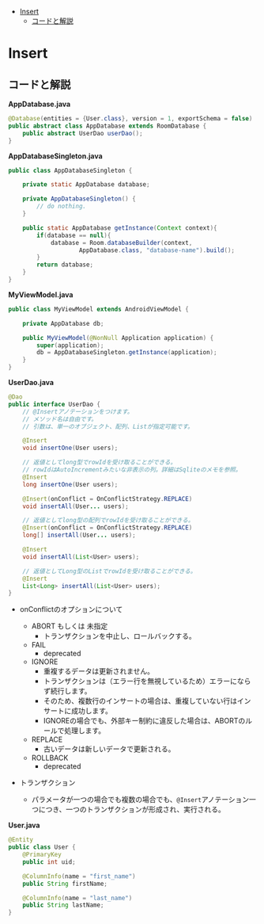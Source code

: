 <!-- TOC START min:1 max:3 link:true asterisk:false update:true -->
- [Insert](#insert)
	- [コードと解説](#コードと解説)
<!-- TOC END -->


# Insert

## コードと解説

**AppDatabase.java**

```Java
@Database(entities = {User.class}, version = 1, exportSchema = false)
public abstract class AppDatabase extends RoomDatabase {
    public abstract UserDao userDao();
}
```


**AppDatabaseSingleton.java**

```java
public class AppDatabaseSingleton {

    private static AppDatabase database;

    private AppDatabaseSingleton() {
        // do nothing.
    }

    public static AppDatabase getInstance(Context context){
        if(database == null){
            database = Room.databaseBuilder(context,
                    AppDatabase.class, "database-name").build();
        }
        return database;
    }
}
```


**MyViewModel.java**

```java
public class MyViewModel extends AndroidViewModel {

    private AppDatabase db;

    public MyViewModel(@NonNull Application application) {
        super(application);
        db = AppDatabaseSingleton.getInstance(application);
    }
}
```


**UserDao.java**

```Java
@Dao
public interface UserDao {
    // @Insertアノテーションをつけます。
    // メソッド名は自由です。
    // 引数は、単一のオブジェクト、配列、Listが指定可能です。

    @Insert
    void insertOne(User users);

    // 返値としてlong型でrowIdを受け取ることができる。
    // rowIdはAutoIncrementみたいな非表示の列。詳細はSqliteのメモを参照。
    @Insert
    long insertOne(User users);

    @Insert(onConflict = OnConflictStrategy.REPLACE)
    void insertAll(User... users);

    // 返値としてlong型の配列でrowIdを受け取ることができる。
    @Insert(onConflict = OnConflictStrategy.REPLACE)
    long[] insertAll(User... users);

    @Insert
    void insertAll(List<User> users);

    // 返値としてLong型のListでrowIdを受け取ることができる。
    @Insert
    List<Long> insertAll(List<User> users);
}
```

- onConflictのオプションについて
  - ABORT もしくは 未指定
    - トランザクションを中止し、ロールバックする。
  - FAIL
    - deprecated
  - IGNORE
    - 重複するデータは更新されません。
    - トランザクションは（エラー行を無視しているため）エラーにならず続行します。
    - そのため、複数行のインサートの場合は、重複していない行はインサートに成功します。
    - IGNOREの場合でも、外部キー制約に違反した場合は、ABORTのルールで処理します。
  - REPLACE
    - 古いデータは新しいデータで更新される。
  - ROLLBACK
    - deprecated

- トランザクション
	- パラメータが一つの場合でも複数の場合でも、`@Insert`アノテーション一つにつき、一つのトランザクションが形成され、実行される。


**User.java**

```Java
@Entity
public class User {
    @PrimaryKey
    public int uid;

    @ColumnInfo(name = "first_name")
    public String firstName;

    @ColumnInfo(name = "last_name")
    public String lastName;
}
```

